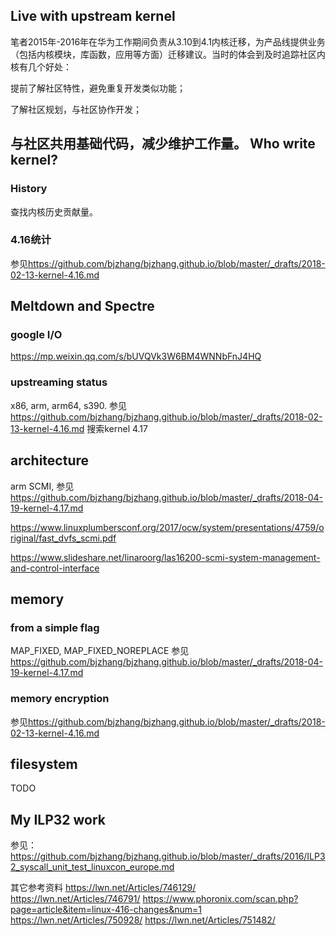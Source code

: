 

## Live with upstream kernel 
笔者2015年-2016年在华为工作期间负责从3.10到4.1内核迁移，为产品线提供业务（包括内核模块，库函数，应用等方面）迁移建议。当时的体会到及时追踪社区内核有几个好处：

提前了解社区特性，避免重复开发类似功能；

了解社区规划，与社区协作开发；

与社区共用基础代码，减少维护工作量。
Who write kernel?
-----------------

### History
查找内核历史贡献量。

### 4.16统计
 参见<https://github.com/bjzhang/bjzhang.github.io/blob/master/_drafts/2018-02-13-kernel-4.16.md>

Meltdown and Spectre
--------------------
### google I/O
<https://mp.weixin.qq.com/s/bUVQVk3W6BM4WNNbFnJ4HQ>

### upstreaming status
x86, arm, arm64, s390.
 参见<https://github.com/bjzhang/bjzhang.github.io/blob/master/_drafts/2018-02-13-kernel-4.16.md>
 搜索kernel 4.17

architecture
------------
arm SCMI, 参见<https://github.com/bjzhang/bjzhang.github.io/blob/master/_drafts/2018-04-19-kernel-4.17.md>

<https://www.linuxplumbersconf.org/2017/ocw/system/presentations/4759/original/fast_dvfs_scmi.pdf>

<https://www.slideshare.net/linaroorg/las16200-scmi-system-management-and-control-interface>

memory
------
### from a simple flag
MAP_FIXED, MAP_FIXED_NOREPLACE
 参见<https://github.com/bjzhang/bjzhang.github.io/blob/master/_drafts/2018-04-19-kernel-4.17.md>

### memory encryption
 参见<https://github.com/bjzhang/bjzhang.github.io/blob/master/_drafts/2018-02-13-kernel-4.16.md>

filesystem
----------
TODO

My ILP32 work
-------------
参见：<https://github.com/bjzhang/bjzhang.github.io/blob/master/_drafts/2016/ILP32_syscall_unit_test_linuxcon_europe.md>

其它参考资料
<https://lwn.net/Articles/746129/>
<https://lwn.net/Articles/746791/>
<https://www.phoronix.com/scan.php?page=article&item=linux-416-changes&num=1>
<https://lwn.net/Articles/750928/>
<https://lwn.net/Articles/751482/>
